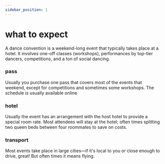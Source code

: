 ```yaml
---
sidebar_position: 1
---
```


# what to expect

A dance convention is a weekend-long event that typically takes place at a hotel. It involves one-off classes (workshops), performances by top-tier dancers, competitions, and a ton of social dancing.

### pass

Usually you purchase one pass that covers most of the events that weekend, except for competitions and sometimes some workshops. The schedule is usually available online

### hotel

Usually the event has an arrangement with the host hotel to provide a special room rate. Most attendees will stay at the hotel; often times splitting two queen beds between four roommates to save on costs.

### transport

Most events take place in large cities—if it's local to you or close enough to drive, great! But often times it means flying.

###
